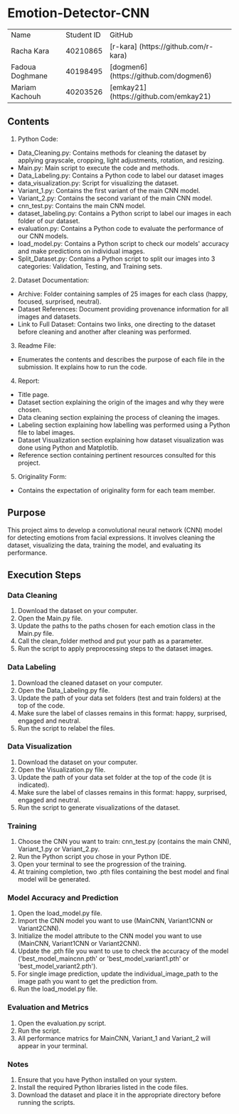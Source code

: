 # Emotion-Detector-CNN

<table>
  <tr>
    <td>Name</td>
    <td>Student ID </td>
    <td>GitHub</td>
  </tr>  
  <tr>
    <td>Racha Kara</td>
    <td>40210865</td>
    <td>[r-kara] (https://github.com/r-kara)</td>
  </tr>
  <tr>
    <td>Fadoua Doghmane</td>
    <td>40198495</td>
    <td>[dogmen6] (https://github.com/dogmen6)</td>
  </tr>
  <tr>
    <td>Mariam Kachouh</td>
    <td>40203526</td>
    <td>[emkay21] (https://github.com/emkay21)</td>
  </tr>
</table>

## Contents

1. Python Code:

- Data_Cleaning.py: Contains methods for cleaning the dataset by applying grayscale, cropping, light adjustments, rotation, and resizing.
- Main.py: Main script to execute the code and methods.
- Data_Labeling.py: Contains a Python code to label our dataset images
- data_visualization.py: Script for visualizing the dataset.
- Variant_1.py: Contains the first variant of the main CNN model.
- Variant_2.py: Contains the second variant of the main CNN model.
- cnn_test.py: Contains the main CNN model.
- dataset_labeling.py: Contains a Python script to label our images in each folder of our dataset.
- evaluation.py: Contains a Python code to evaluate the performance of our CNN models.
- load_model.py: Contains a Python script to check our models' accuracy and make predictions on individual images.
- Split_Dataset.py: Contains a Python script to split our images into 3 categories: Validation, Testing, and Training sets.

2. Dataset Documentation:

- Archive: Folder containing samples of 25 images for each class (happy, focused, surprised, neutral).
- Dataset References: Document providing provenance information for all images and datasets.
- Link to Full Dataset: Contains two links, one directing to the dataset before cleaning and another after cleaning was performed.

3. Readme File:

- Enumerates the contents and describes the purpose of each file in the submission. It explains how to run the code.

4. Report:

- Title page.
- Dataset section explaining the origin of the images and why they were chosen.
- Data cleaning section explaining the process of cleaning the images.
- Labeling section explaining how labelling was performed using a Python file to label images.
- Dataset Visualization section explaining how dataset visualization was done using Python and Matplotlib.
- Reference section containing pertinent resources consulted for this project.

5. Originality Form:

- Contains the expectation of originality form for each team member.

## Purpose

This project aims to develop a convolutional neural network (CNN) model for detecting emotions from facial expressions. It involves cleaning the dataset, visualizing the data, training the model, and evaluating its performance.

## Execution Steps

### Data Cleaning
1. Download the dataset on your computer.
2. Open the Main.py file.
3. Update the paths to the paths chosen for each emotion class in the Main.py file.
4. Call the clean_folder method and put your path as a parameter.
5. Run the script to apply preprocessing steps to the dataset images.

### Data Labeling
1. Download the cleaned dataset on your computer.
2. Open the Data_Labeling.py file.
3. Update the path of your data set folders (test and train folders) at the top of the code.
4. Make sure the label of classes remains in this format: happy, surprised, engaged and neutral.
5. Run the script to relabel the files.

### Data Visualization
1. Download the dataset on your computer.
2. Open the Visualization.py file.
3. Update the path of your data set folder at the top of the code (it is indicated).
4. Make sure the label of classes remains in this format: happy, surprised, engaged and neutral.
5. Run the script to generate visualizations of the dataset.

### Training
1. Choose the CNN you want to train: cnn_test.py (contains the main CNN), Variant_1.py or Variant_2.py.
2. Run the Python script you chose in your Python IDE.
3. Open your terminal to see the progression of the training.
4. At training completion, two .pth files containing the best model and final model will be generated.

### Model Accuracy and Prediction
1. Open the load_model.py file.
2. Import the CNN model you want to use (MainCNN, Variant1CNN or Variant2CNN).
3. Initialize the model attribute to the CNN model you want to use (MainCNN, Variant1CNN or Variant2CNN).
4. Update the .pth file you want to use to check the accuracy of the model ('best_model_maincnn.pth' or 'best_model_variant1.pth' or 'best_model_variant2.pth').
5. For single image prediction, update the individual_image_path to the image path you want to get the prediction from.
6. Run the load_model.py file.

### Evaluation and Metrics
1. Open the evaluation.py script.
2. Run the script.
3. All performance matrics for MainCNN, Variant_1 and Variant_2 will appear in your terminal.
   
### Notes
1. Ensure that you have Python installed on your system.
2. Install the required Python libraries listed in the code files.
3. Download the dataset and place it in the appropriate directory before running the scripts.
